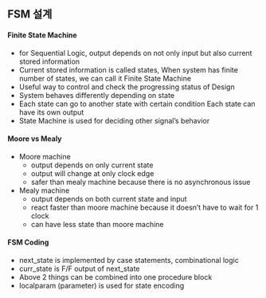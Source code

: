 ## FSM 설계
#### Finite State Machine
- for Sequential Logic, output depends on not only input but also current stored information
- Current stored information is called states, When system has finite number of states, we can call it Finite State Machine 
- Useful way to control and check the progressing status of Design
- System behaves differently depending on state
- Each state can go to another state with certain condition Each state can have its own output
- State Machine is used for deciding other signal’s behavior

#### Moore vs Mealy
- Moore machine 
  - output depends on only current state 
  - output will change at only clock edge
  - safer than mealy machine because there is no asynchronous issue
- Mealy machine
  - output depends on both current state and input
  - react faster than moore machine because it doesn’t have to wait for 1 clock
  - can have less state than moore machine

#### FSM Coding
- next_state is implemented by case statements, combinational logic
- curr_state is F/F output of next_state
- Above 2 things can be combined into one procedure block
- localparam (parameter) is used for state encoding